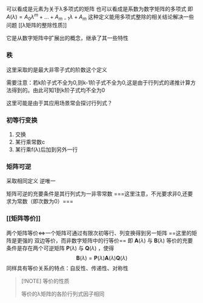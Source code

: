 可以看成是元素为关于λ多项式的矩阵
也可以看成是系数为数字矩阵的多项式
即$A(\lambda)=A_{0}\lambda^m+\dots+A_{m-1}\lambda+A_{m}$
这种定义能用多项式整除的相关结论解决一些问题
[[λ矩阵的整除性质]]

它是从数字矩阵中扩展出的概念，继承了其一些特性

### 秩
这里采取的是最大非零子式的阶数这个定义

需要注意：若k阶子式不全为0,则k-1阶子式不全为0,这是由于行列式的递推计算方法得到的。由此可知1到k阶子式均不全为0

这里可能是由于其应用场景常会探讨行列式？

### 初等行变换
1. 交换
2. 某行乘常数c
3. 某行乘f(λ)后加到另外一行

### 矩阵可逆
采取相同定义
逆唯一

矩阵可逆的充要条件是其行列式为一非零常数
===这里注意，不光要求非0,还要求为常数（即次数为0）===

### [[矩阵等价]]
两个矩阵等价$\iff$一个矩阵可通过有限次初等行、列变换得到另一矩阵
==这里的矩阵是更强的 双边等价，而非数字矩阵中的行等价==
即
$\mathbf{A}(\lambda)$ 与 $\mathbf{B}(\lambda)$ 等价的充要条件是存在两个可逆矩阵 $\mathbf{P}(\lambda)$ 与 $\mathbf{Q}(\lambda)$ ，使得
$$
\mathbf{B}(\lambda)=\mathbf{P}(\lambda) \mathbf{A}(\lambda) \mathbf{Q}(\lambda)
$$
同样具有等价关系的特点：自反性、传递性、对称性

> [!NOTE] 等价的性质
> 
> 等价的λ矩阵的各阶行列式因子相同









